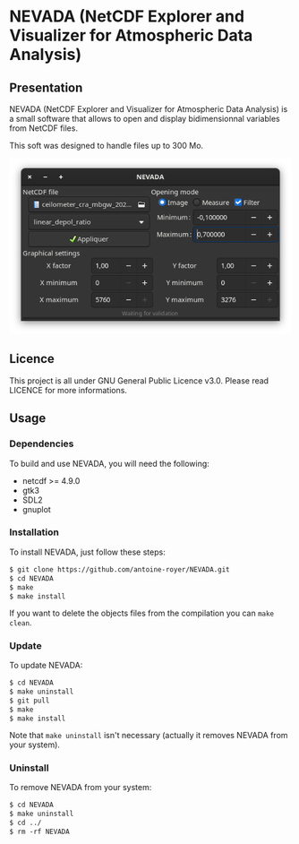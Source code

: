 # NEVADA (NetCDF Explorer and Visualizer for Atmospheric Data Analysis)

## Presentation
NEVADA (NetCDF Explorer and Visualizer for Atmospheric Data Analysis) is a small software that allows to open and display bidimensionnal variables from NetCDF files.

This soft was designed to handle files up to 300 Mo.

![](nevada_presentation.png)

## Licence
This project is all under GNU General Public Licence v3.0.
Please read LICENCE for more informations.

## Usage

### Dependencies
To build and use NEVADA, you will need the following:

 - netcdf >= 4.9.0
 - gtk3
 - SDL2
 - gnuplot

### Installation
To install NEVADA, just follow these steps:
```
$ git clone https://github.com/antoine-royer/NEVADA.git 
$ cd NEVADA
$ make
$ make install
```
If you want to delete the objects files from the compilation you can `make clean`.

### Update
To update NEVADA:
```
$ cd NEVADA
$ make uninstall
$ git pull
$ make
$ make install
```
Note that `make uninstall` isn't necessary (actually it removes NEVADA from your system).

### Uninstall
To remove NEVADA from your system:
```
$ cd NEVADA
$ make uninstall
$ cd ../
$ rm -rf NEVADA
```
